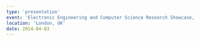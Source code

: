 ```yaml
---
type: 'presentation'
event: 'Electronic Engineering and Computer Science Research Showcase, Queen Mary University of London'
location: 'London, UK'
date: 2014-04-03
---
```

